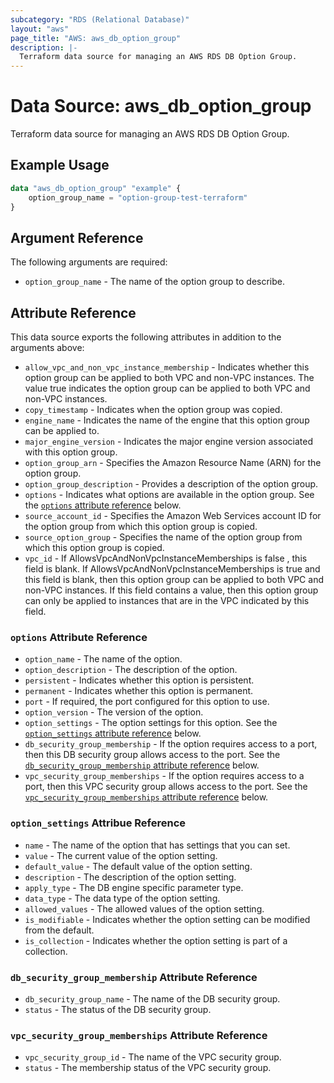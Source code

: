 ```yaml
---
subcategory: "RDS (Relational Database)"
layout: "aws"
page_title: "AWS: aws_db_option_group"
description: |-
  Terraform data source for managing an AWS RDS DB Option Group.
---
```


# Data Source: aws_db_option_group

Terraform data source for managing an AWS RDS DB Option Group.

## Example Usage

```terraform
data "aws_db_option_group" "example" {
    option_group_name = "option-group-test-terraform"
}
```

## Argument Reference

The following arguments are required:

* `option_group_name` - The name of the option group to describe.

## Attribute Reference

This data source exports the following attributes in addition to the arguments above:

* `allow_vpc_and_non_vpc_instance_membership` - Indicates whether this option group can be applied to both VPC and non-VPC instances. The value true indicates the option group can be applied to both VPC and non-VPC instances.
* `copy_timestamp` - Indicates when the option group was copied.
* `engine_name` - Indicates the name of the engine that this option group can be applied to.
* `major_engine_version` - Indicates the major engine version associated with this option group.
* `option_group_arn` - Specifies the Amazon Resource Name (ARN) for the option group.
* `option_group_description` - Provides a description of the option group.
* `options` - Indicates what options are available in the option group. See the [`options` attribute reference](#options-attribute-reference) below.
* `source_account_id` - Specifies the Amazon Web Services account ID for the option group from which this option group is copied.
* `source_option_group` - Specifies the name of the option group from which this option group is copied.
* `vpc_id` - If AllowsVpcAndNonVpcInstanceMemberships is false , this field is blank. If AllowsVpcAndNonVpcInstanceMemberships is true and this field is blank, then this option group can be applied to both VPC and non-VPC instances. If this field contains a value, then this option group can only be applied to instances that are in the VPC indicated by this field.

### `options` Attribute Reference

* `option_name` - The name of the option.
* `option_description` - The description of the option.
* `persistent` - Indicates whether this option is persistent.
* `permanent` - Indicates whether this option is permanent.
* `port` - If required, the port configured for this option to use.
* `option_version` - The version of the option.
* `option_settings` - The option settings for this option. See the [`option_settings` attribute reference](#options-settings-attribute-reference) below.
* `db_security_group_membership` - If the option requires access to a port, then this DB security group allows access to the port. See the [`db_security_group_membership` attribute reference](#db-security-group-membership-attribute-reference) below.
* `vpc_security_group_memberships` - If the option requires access to a port, then this VPC security group allows access to the port. See the [`vpc_security_group_memberships` attribute reference](#vpc-security-group-memberships) below.

### `option_settings` Attribue Reference

* `name` - The name of the option that has settings that you can set.
* `value` - The current value of the option setting.
* `default_value` - The default value of the option setting.
* `description` - The description of the option setting.
* `apply_type` - The DB engine specific parameter type.
* `data_type` - The data type of the option setting.
* `allowed_values` - The allowed values of the option setting.
* `is_modifiable` - Indicates whether the option setting can be modified from the default.
* `is_collection` - Indicates whether the option setting is part of a collection.

### `db_security_group_membership` Attribute Reference

* `db_security_group_name` - The name of the DB security group.
* `status` - The status of the DB security group.

### `vpc_security_group_memberships` Attribute Reference

* `vpc_security_group_id` - The name of the VPC security group.
* `status` - The membership status of the VPC security group. 
